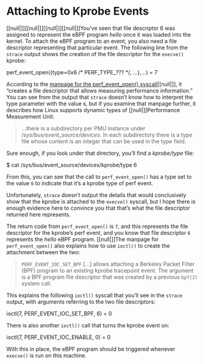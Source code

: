 # Attaching to Kprobe Events

[[null|]][[null|]][[null|]][[null|]]You’ve seen that file descriptor 6 was assigned to represent the eBPF program _hello_ once it was loaded into the kernel. To attach the eBPF program to an event, you also need a file descriptor representing that particular event. The following line from the `strace` output shows the creation of the file descriptor for the `execve()` kprobe:

perf\_event\_open({type=0x6 /\* PERF\_TYPE\_??? \*/, ...},...) = 7

According to the [manpage for the perf_event_open() syscall](https://oreil.ly/xpRJs)[[null|]], it “creates a file descriptor that allows measuring performance information.” You can see from the output that `strace` doesn’t know how to interpret the type parameter with the value `6`, but if you examine that manpage further, it describes how Linux supports dynamic types of [[null|]]Performance Measurement Unit:

> …there is a subdirectory per PMU instance under _/sys/bus/event\_source/devices_. In each subdirectory there is a type file whose content is an integer that can be used in the type field.

Sure enough, if you look under that directory, you’ll find a _kprobe/type_ file:

$ cat /sys/bus/event\_source/devices/kprobe/type
6

From this, you can see that the call to `perf_event_open()` has a type set to the value `6` to indicate that it’s a kprobe type of perf event.

Unfortunately, `strace` doesn’t output the details that would conclusively show that the kprobe is attached to the `execve()` syscall, but I hope there is enough evidence here to convince you that that’s what the file descriptor returned here represents.

The return code from `perf_event_open()` is `7`, and this represents the file descriptor for the kprobe’s perf event, and you know that file descriptor `6` represents the _hello_ eBPF program. [[null|]]The manpage for `perf_event_open()` also explains how to use `ioctl()` to create the attachment between the two:

> `PERF_EVENT_IOC_SET_BPF` \[...\] allows attaching a Berkeley Packet Filter (BPF) program to an existing kprobe tracepoint event. The argument is a BPF program file descriptor that was created by a previous `bpf(2)` system call.

This explains the following `ioctl()` syscall that you’ll see in the `strace` output, with arguments referring to the two file descriptors:

ioctl(7, PERF\_EVENT\_IOC\_SET\_BPF, 6)     = 0

There is also another `ioctl()` call that turns the kprobe event on:

ioctl(7, PERF\_EVENT\_IOC\_ENABLE, 0)      = 0

With this in place, the eBPF program should be triggered whenever `execve()` is run on this machine.